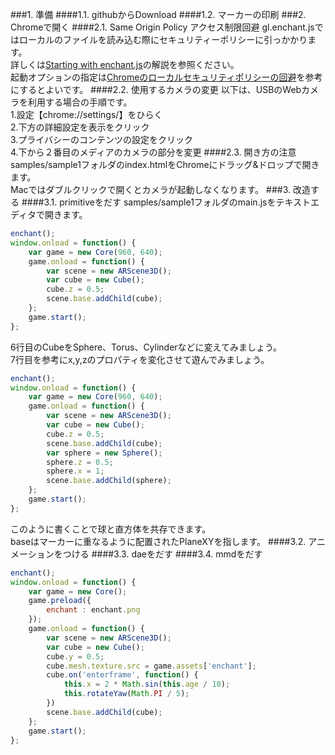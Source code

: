 ###1. 準備
####1.1. githubからDownload
####1.2. マーカーの印刷
###2. Chromeで開く
####2.1. Same Origin Policy アクセス制限回避
gl.enchant.jsではローカルのファイルを読み込む際にセキュリティーポリシーに引っかかります。  
詳しくは[Starting with enchant.js](http://enchantjs.com/ja/resource-ja/starting-with-enchant-js/)の解説を参照ください。  
起動オプションの指定は[Chromeのローカルセキュリティポリシーの回避](http://dev.classmethod.jp/etc/chrome-localfile-security/)を参考にするとよいです。
####2.2. 使用するカメラの変更
以下は、USBのWebカメラを利用する場合の手順です。  
1.設定【chrome://settings/】をひらく  
2.下方の詳細設定を表示をクリック  
3.プライバシーのコンテンツの設定をクリック  
4.下から２番目のメディアのカメラの部分を変更
####2.3. 開き方の注意
samples/sample1フォルダのindex.htmlをChromeにドラッグ&ドロップで開きます。  
Macではダブルクリックで開くとカメラが起動しなくなります。
###3. 改造する
####3.1. primitiveをだす
samples/sample1フォルダのmain.jsをテキストエディタで開きます。
```javascript
enchant();
window.onload = function() {
    var game = new Core(960, 640);
    game.onload = function() {
        var scene = new ARScene3D();
        var cube = new Cube();
        cube.z = 0.5;
        scene.base.addChild(cube);
    };
    game.start();
};
```
6行目のCubeをSphere、Torus、Cylinderなどに変えてみましょう。  
7行目を参考にx,y,zのプロパティを変化させて遊んでみましょう。  
```javascript
enchant();
window.onload = function() {
    var game = new Core(960, 640);
    game.onload = function() {
        var scene = new ARScene3D();
        var cube = new Cube();
        cube.z = 0.5;
        scene.base.addChild(cube);
        var sphere = new Sphere();
        sphere.z = 0.5;
        sphere.x = 1;
        scene.base.addChild(sphere);
    };
    game.start();
};
```
このように書くことで球と直方体を共存できます。  
baseはマーカーに重なるように配置されたPlaneXYを指します。
####3.2. アニメーションをつける
####3.3. daeをだす
####3.4. mmdをだす
```javascript
enchant();
window.onload = function() {
    var game = new Core();
    game.preload({
        enchant : enchant.png
    });
    game.onload = function() {
        var scene = new ARScene3D();
        var cube = new Cube();
        cube.y = 0.5;
        cube.mesh.texture.src = game.assets['enchant'];
        cube.on('enterframe', function() {
            this.x = 2 * Math.sin(this.age / 10);
            this.rotateYaw(Math.PI / 5);
        })
        scene.base.addChild(cube);
    };
    game.start();
};
```

